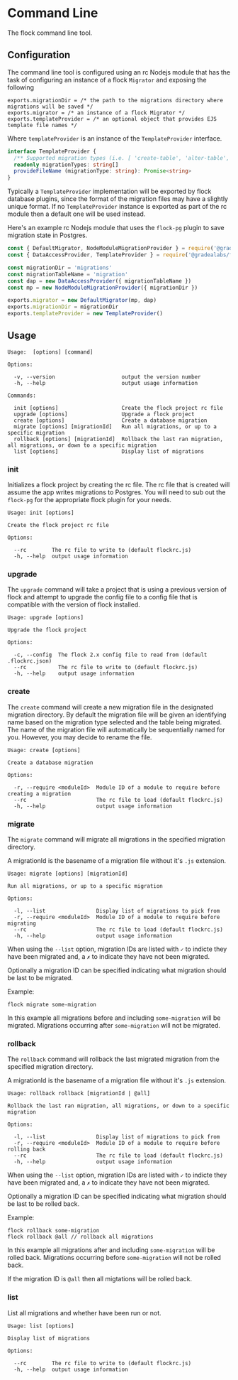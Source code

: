 # Command Line

The flock command line tool.

## Configuration

The command line tool is configured using an rc Nodejs module that has the task
of configuring an instance of a flock `Migrator` and exposing the following

```
exports.migrationDir = /* the path to the migrations directory where migrations will be saved */
exports.migrator = /* an instance of a flock Migrator */
exports.templateProvider = /* an optional object that provides EJS template file names */
```

Where `templateProvider` is an instance of the `TemplateProvider` interface.
```ts
interface TemplateProvider {
  /** Supported migration types (i.e. [ 'create-table', 'alter-table', 'other' ]) */
  readonly migrationTypes: string[]
  provideFileName (migrationType: string): Promise<string>
}
```

Typically a `TemplateProvider` implementation will be exported by flock database
plugins, since the format of the migration files may have a slightly unique
format. If no `TemplateProvider` instance is exported as part of the rc module
then a default one will be used instead.

Here's an example rc Nodejs module that uses the `flock-pg` plugin to save
migration state in Postgres.

```js
const { DefaultMigrator, NodeModuleMigrationProvider } = require('@gradealabs/flock')
const { DataAccessProvider, TemplateProvider } = require('@gradealabs/flock-pg')

const migrationDir = 'migrations'
const migrationTableName = 'migration'
const dap = new DataAccessProvider({ migrationTableName })
const mp = new NodeModuleMigrationProvider({ migrationDir })

exports.migrator = new DefaultMigrator(mp, dap)
exports.migrationDir = migrationDir
exports.templateProvider = new TemplateProvider()
```

## Usage

```
Usage:  [options] [command]

Options:

  -v, --version                     output the version number
  -h, --help                        output usage information

Commands:

  init [options]                    Create the flock project rc file
  upgrade [options]                 Upgrade a flock project
  create [options]                  Create a database migration
  migrate [options] [migrationId]   Run all migrations, or up to a specific migration
  rollback [options] [migrationId]  Rollback the last ran migration, all migrations, or down to a specific migration
  list [options]                    Display list of migrations
```

### init

Initializes a flock project by creating the rc file. The rc file that is created
will assume the app writes migrations to Postgres. You will need to sub out
the `flock-pg` for the appropriate flock plugin for your needs.

```
Usage: init [options]

Create the flock project rc file

Options:

  --rc        The rc file to write to (default flockrc.js)
  -h, --help  output usage information
```

### upgrade

The `upgrade` command will take a project that is using a previous version of
flock and attempt to upgrade the config file to a config file that is compatible
with the version of flock installed.

```
Usage: upgrade [options]

Upgrade the flock project

Options:

  -c, --config  The flock 2.x config file to read from (default .flockrc.json)
  --rc          The rc file to write to (default flockrc.js)
  -h, --help    output usage information
```

### create

The `create` command will create a new migration file in the designated migration directory.
By default the migration file will be given an identifying name based on the migration
type selected and the table being migrated. The name of the migration file will
automatically be sequentially named for you. However, you may decide to rename
the file.

```
Usage: create [options]

Create a database migration

Options:

  -r, --require <moduleId>  Module ID of a module to require before creating a migration
  --rc                      The rc file to load (default flockrc.js)
  -h, --help                output usage information
```

### migrate

The `migrate` command will migrate all migrations in the specified migration directory.

A migrationId is the basename of a migration file without it's `.js` extension.

```
Usage: migrate [options] [migrationId]

Run all migrations, or up to a specific migration

Options:

  -l, --list                Display list of migrations to pick from
  -r, --require <moduleId>  Module ID of a module to require before migrating
  --rc                      The rc file to load (default flockrc.js)
  -h, --help                output usage information
```

When using the `--list` option, migration IDs are listed with `✓` to indicte they
have been migrated and, a `✗` to indicate they have not been migrated.

Optionally a migration ID can be specified indicating what migration should be
last to be migrated.

Example:
```
flock migrate some-migration
```

In this example all migrations before and including `some-migration` will be
migrated. Migrations occurring after `some-migration` will not be migrated.

### rollback

The `rollback` command will rollback the last migrated migration from the specified
migration directory.

A migrationId is the basename of a migration file without it's `.js` extension.

```
Usage: rollback rollback [migrationId | @all]

Rollback the last ran migration, all migrations, or down to a specific migration

Options:

  -l, --list                Display list of migrations to pick from
  -r, --require <moduleId>  Module ID of a module to require before rolling back
  --rc                      The rc file to load (default flockrc.js)
  -h, --help                output usage information
```

When using the `--list` option, migration IDs are listed with `✓` to indicte they
have been migrated and, a `✗` to indicate they have not been migrated.

Optionally a migration ID can be specified indicating what migration should be
last to be rolled back.

Example:
```
flock rollback some-migration
flock rollback @all // rollback all migrations
```

In this example all migrations after and including `some-migration` will be
rolled back. Migrations occurring before `some-migration` will not be rolled back.

If the migration ID is `@all` then all migtations will be rolled back.

### list

List all migrations and whether have been run or not.

```
Usage: list [options]

Display list of migrations

Options:

  --rc        The rc file to write to (default flockrc.js)
  -h, --help  output usage information
```